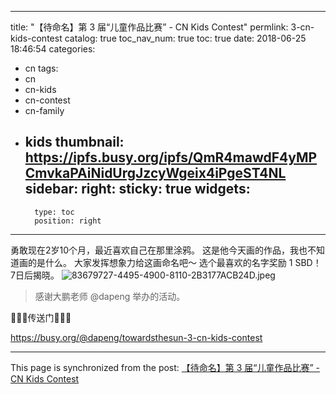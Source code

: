 
---
title: "【待命名】第 3 届“儿童作品比赛” - CN Kids Contest"
permlink: 3-cn-kids-contest
catalog: true
toc_nav_num: true
toc: true
date: 2018-06-25 18:46:54
categories:
- cn
tags:
- cn
- cn-kids
- cn-contest
- cn-family
- kids
thumbnail: https://ipfs.busy.org/ipfs/QmR4mawdF4yMPCmvkaPAiNidUrgJzcyWgeix4iPgeST4NL
sidebar:
    right:
        sticky: true
widgets:
    -
        type: toc
        position: right
---


勇敢现在2岁10个月，最近喜欢自己在那里涂鸦。
这是他今天画的作品，我也不知道画的是什么。
大家发挥想象力给这画命名吧～
选个最喜欢的名字奖励 1 SBD！7日后揭晓。
![83679727-4495-4900-8110-2B3177ACB24D.jpeg](https://ipfs.busy.org/ipfs/QmR4mawdF4yMPCmvkaPAiNidUrgJzcyWgeix4iPgeST4NL)


>感谢大鹏老师 @dapeng 举办的活动。

🌾🌾🔑传送门🔑🌾🌾

https://busy.org/@dapeng/towardsthesun-3-cn-kids-contest

- - -

This page is synchronized from the post: [【待命名】第 3 届“儿童作品比赛” - CN Kids Contest](https://steemit.com/@ericet/3-cn-kids-contest)
